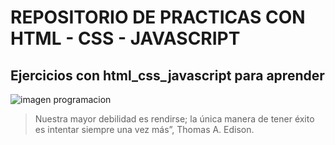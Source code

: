 # REPOSITORIO DE PRACTICAS CON HTML - CSS - JAVASCRIPT

Ejercicios con **html_css_javascript** para aprender 
---
![imagen programacion](https://e1.pxfuel.com/desktop-wallpaper/686/551/desktop-wallpaper-a-anime-programming.jpg)

> Nuestra mayor debilidad es rendirse; la única  manera de tener éxito es intentar siempre una  vez más”, Thomas A. Edison.



